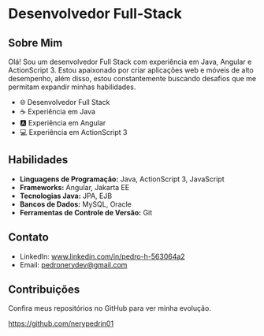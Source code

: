 # Desenvolvedor Full-Stack

## Sobre Mim

Olá! Sou um desenvolvedor Full Stack com experiência em Java, Angular e ActionScript 3. Estou apaixonado por criar aplicações web e móveis de alto desempenho, além disso, estou constantemente buscando desafios que me permitam expandir minhas habilidades.

- 🌐 Desenvolvedor Full Stack
- ☕  Experiência em Java 
- 🅰️ Experiência em Angular
- 💻 Experiência em ActionScript 3

## Habilidades

- **Linguagens de Programação:** Java, ActionScript 3, JavaScript
- **Frameworks:** Angular, Jakarta EE
- **Tecnologias Java:** JPA, EJB
- **Bancos de Dados:** MySQL, Oracle
- **Ferramentas de Controle de Versão:** Git

## Contato

- LinkedIn: www.linkedin.com/in/pedro-h-563064a2
- Email: pedronerydev@gmail.com


## Contribuições

Confira meus repositórios no GitHub para ver minha evolução.

https://github.com/nerypedrin01

